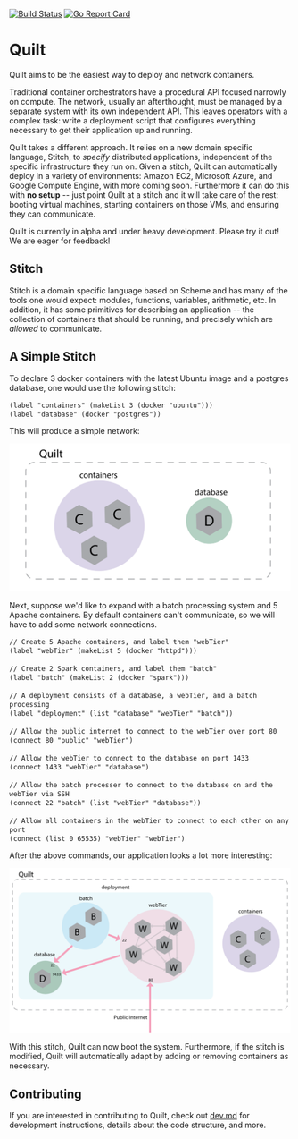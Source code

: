 [![Build Status](https://travis-ci.org/NetSys/quilt.svg?branch=master)](https://travis-ci.org/NetSys/quilt)
[![Go Report Card](https://goreportcard.com/badge/github.com/NetSys/quilt)](https://goreportcard.com/report/github.com/NetSys/quilt)
# Quilt

Quilt aims to be the easiest way to deploy and network containers.

Traditional container orchestrators have a procedural API focused narrowly on
compute.  The network, usually an afterthought, must be managed by a separate
system with its own independent API.  This leaves operators with a complex
task: write a deployment script that configures everything necessary to get
their application up and running.

Quilt takes a different approach.  It relies on a new domain specific language,
Stitch, to _specify_ distributed applications, independent of the specific
infrastructure they run on.  Given a stitch, Quilt can automatically deploy in
a variety of environments: Amazon EC2, Microsoft Azure, and Google Compute
Engine, with more coming soon.  Furthermore it can do this with **no setup** --
just point Quilt at a stitch and it will take care of the rest: booting virtual
machines, starting containers on those VMs, and ensuring they can communicate.

Quilt is currently in alpha and under heavy development. Please try it out!
We are eager for feedback!

## Stitch

Stitch is a domain specific language based on Scheme and has many of the tools
one would expect: modules, functions, variables, arithmetic, etc.  In addition,
it has some primitives for describing an application -- the collection of
containers that should be running, and precisely which are _allowed_ to
communicate.

## A Simple Stitch

To declare 3 docker containers with the latest Ubuntu image and a postgres
database, one would use the following stitch:

<!-- BEGIN CODE -->
    (label "containers" (makeList 3 (docker "ubuntu")))
    (label "database" (docker "postgres"))
<!-- END CODE -->

This will produce a simple network:

<img src="./doc-images/quiltSimple.png">

Next, suppose we'd like to expand with a batch processing system and 5 Apache
containers. By default containers can't communicate, so we will have to add
some network connections.

<!-- BEGIN CODE -->
    // Create 5 Apache containers, and label them "webTier"
    (label "webTier" (makeList 5 (docker "httpd")))

    // Create 2 Spark containers, and label them "batch"
    (label "batch" (makeList 2 (docker "spark")))

    // A deployment consists of a database, a webTier, and a batch processing
    (label "deployment" (list "database" "webTier" "batch"))

    // Allow the public internet to connect to the webTier over port 80
    (connect 80 "public" "webTier")

    // Allow the webTier to connect to the database on port 1433
    (connect 1433 "webTier" "database")

    // Allow the batch processer to connect to the database on and the webTier via SSH
    (connect 22 "batch" (list "webTier" "database"))

    // Allow all containers in the webTier to connect to each other on any port
    (connect (list 0 65535) "webTier" "webTier")
<!-- END CODE -->

After the above commands, our application looks a lot more interesting:

<img src="./doc-images/quiltAbstractWebTierConnect.png">

With this stitch, Quilt can now boot the system. Furthermore, if the stitch is
modified, Quilt will automatically adapt by adding or removing containers as
necessary.

## Contributing
If you are interested in contributing to Quilt, check out [dev.md](dev.md) for
development instructions, details about the code structure, and more.
